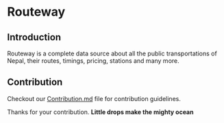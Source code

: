 # Routeway
## Introduction
Routeway is a complete data source about all the public transportations of Nepal, their routes, timings, pricing, stations and many more.

## Contribution

Checkout our [Contribution.md](Contribution.md) file for contribution guidelines.

Thanks for your contribution. 
**Little drops make the mighty ocean**
